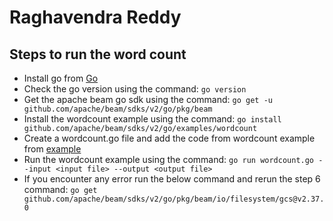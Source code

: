 # Raghavendra Reddy

## Steps to run the word count
*   Install go from [Go](https://go.dev/learn/)
*   Check the go version using the command: 
    ```go version```
*   Get the apache beam go sdk using the command:
    ```go get -u github.com/apache/beam/sdks/v2/go/pkg/beam```
*   Install the wordcount example using the command:
    ```go install github.com/apache/beam/sdks/v2/go/examples/wordcount```
*   Create a wordcount.go file and add the code from wordcount example from [example](https://github.com/apache/beam/tree/master/sdks/go/examples/wordcount
)
*   Run the wordcount example using the command:
    ```go run wordcount.go --input <input file> --output <output file>```
*   If you encounter any error run the below command and rerun the step 6 command:
    ```go get github.com/apache/beam/sdks/v2/go/pkg/beam/io/filesystem/gcs@v2.37.0```


